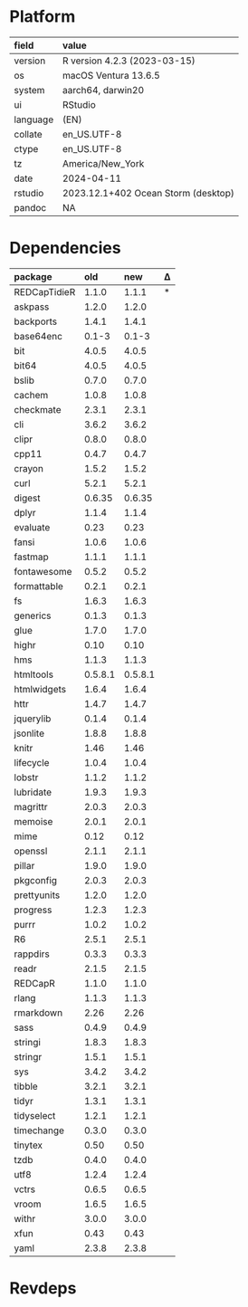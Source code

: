 # Platform

|field    |value                               |
|:--------|:-----------------------------------|
|version  |R version 4.2.3 (2023-03-15)        |
|os       |macOS Ventura 13.6.5                |
|system   |aarch64, darwin20                   |
|ui       |RStudio                             |
|language |(EN)                                |
|collate  |en_US.UTF-8                         |
|ctype    |en_US.UTF-8                         |
|tz       |America/New_York                    |
|date     |2024-04-11                          |
|rstudio  |2023.12.1+402 Ocean Storm (desktop) |
|pandoc   |NA                                  |

# Dependencies

|package      |old     |new     |Δ  |
|:------------|:-------|:-------|:--|
|REDCapTidieR |1.1.0   |1.1.1   |*  |
|askpass      |1.2.0   |1.2.0   |   |
|backports    |1.4.1   |1.4.1   |   |
|base64enc    |0.1-3   |0.1-3   |   |
|bit          |4.0.5   |4.0.5   |   |
|bit64        |4.0.5   |4.0.5   |   |
|bslib        |0.7.0   |0.7.0   |   |
|cachem       |1.0.8   |1.0.8   |   |
|checkmate    |2.3.1   |2.3.1   |   |
|cli          |3.6.2   |3.6.2   |   |
|clipr        |0.8.0   |0.8.0   |   |
|cpp11        |0.4.7   |0.4.7   |   |
|crayon       |1.5.2   |1.5.2   |   |
|curl         |5.2.1   |5.2.1   |   |
|digest       |0.6.35  |0.6.35  |   |
|dplyr        |1.1.4   |1.1.4   |   |
|evaluate     |0.23    |0.23    |   |
|fansi        |1.0.6   |1.0.6   |   |
|fastmap      |1.1.1   |1.1.1   |   |
|fontawesome  |0.5.2   |0.5.2   |   |
|formattable  |0.2.1   |0.2.1   |   |
|fs           |1.6.3   |1.6.3   |   |
|generics     |0.1.3   |0.1.3   |   |
|glue         |1.7.0   |1.7.0   |   |
|highr        |0.10    |0.10    |   |
|hms          |1.1.3   |1.1.3   |   |
|htmltools    |0.5.8.1 |0.5.8.1 |   |
|htmlwidgets  |1.6.4   |1.6.4   |   |
|httr         |1.4.7   |1.4.7   |   |
|jquerylib    |0.1.4   |0.1.4   |   |
|jsonlite     |1.8.8   |1.8.8   |   |
|knitr        |1.46    |1.46    |   |
|lifecycle    |1.0.4   |1.0.4   |   |
|lobstr       |1.1.2   |1.1.2   |   |
|lubridate    |1.9.3   |1.9.3   |   |
|magrittr     |2.0.3   |2.0.3   |   |
|memoise      |2.0.1   |2.0.1   |   |
|mime         |0.12    |0.12    |   |
|openssl      |2.1.1   |2.1.1   |   |
|pillar       |1.9.0   |1.9.0   |   |
|pkgconfig    |2.0.3   |2.0.3   |   |
|prettyunits  |1.2.0   |1.2.0   |   |
|progress     |1.2.3   |1.2.3   |   |
|purrr        |1.0.2   |1.0.2   |   |
|R6           |2.5.1   |2.5.1   |   |
|rappdirs     |0.3.3   |0.3.3   |   |
|readr        |2.1.5   |2.1.5   |   |
|REDCapR      |1.1.0   |1.1.0   |   |
|rlang        |1.1.3   |1.1.3   |   |
|rmarkdown    |2.26    |2.26    |   |
|sass         |0.4.9   |0.4.9   |   |
|stringi      |1.8.3   |1.8.3   |   |
|stringr      |1.5.1   |1.5.1   |   |
|sys          |3.4.2   |3.4.2   |   |
|tibble       |3.2.1   |3.2.1   |   |
|tidyr        |1.3.1   |1.3.1   |   |
|tidyselect   |1.2.1   |1.2.1   |   |
|timechange   |0.3.0   |0.3.0   |   |
|tinytex      |0.50    |0.50    |   |
|tzdb         |0.4.0   |0.4.0   |   |
|utf8         |1.2.4   |1.2.4   |   |
|vctrs        |0.6.5   |0.6.5   |   |
|vroom        |1.6.5   |1.6.5   |   |
|withr        |3.0.0   |3.0.0   |   |
|xfun         |0.43    |0.43    |   |
|yaml         |2.3.8   |2.3.8   |   |

# Revdeps

